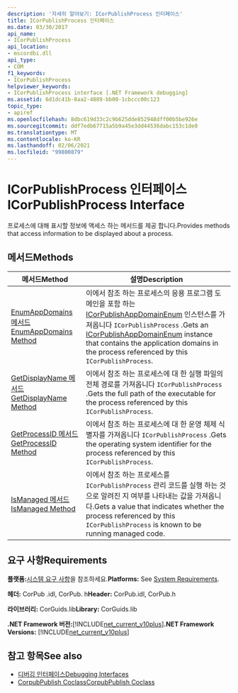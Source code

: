 ```yaml
---
description: '자세히 알아보기: ICorPublishProcess 인터페이스'
title: ICorPublishProcess 인터페이스
ms.date: 03/30/2017
api_name:
- ICorPublishProcess
api_location:
- mscordbi.dll
api_type:
- COM
f1_keywords:
- ICorPublishProcess
helpviewer_keywords:
- ICorPublishProcess interface [.NET Framework debugging]
ms.assetid: 6d1dc41b-8aa2-4889-bb00-1cbccc00c123
topic_type:
- apiref
ms.openlocfilehash: 8dbc619d33c2c9b625dde852948dff00b5be926e
ms.sourcegitcommit: ddf7edb67715a5b9a45e3dd44536dabc153c1de0
ms.translationtype: MT
ms.contentlocale: ko-KR
ms.lasthandoff: 02/06/2021
ms.locfileid: "99800879"
---
```

# <a name="icorpublishprocess-interface"></a><span data-ttu-id="ddd13-103">ICorPublishProcess 인터페이스</span><span class="sxs-lookup"><span data-stu-id="ddd13-103">ICorPublishProcess Interface</span></span>

<span data-ttu-id="ddd13-104">프로세스에 대해 표시할 정보에 액세스 하는 메서드를 제공 합니다.</span><span class="sxs-lookup"><span data-stu-id="ddd13-104">Provides methods that access information to be displayed about a process.</span></span>  
  
## <a name="methods"></a><span data-ttu-id="ddd13-105">메서드</span><span class="sxs-lookup"><span data-stu-id="ddd13-105">Methods</span></span>  
  
|<span data-ttu-id="ddd13-106">메서드</span><span class="sxs-lookup"><span data-stu-id="ddd13-106">Method</span></span>|<span data-ttu-id="ddd13-107">설명</span><span class="sxs-lookup"><span data-stu-id="ddd13-107">Description</span></span>|  
|------------|-----------------|  
|[<span data-ttu-id="ddd13-108">EnumAppDomains 메서드</span><span class="sxs-lookup"><span data-stu-id="ddd13-108">EnumAppDomains Method</span></span>](icorpublishprocess-enumappdomains-method.md)|<span data-ttu-id="ddd13-109">이에서 참조 하는 프로세스의 응용 프로그램 도메인을 포함 하는 [ICorPublishAppDomainEnum](icorpublishappdomainenum-interface.md) 인스턴스를 가져옵니다 `ICorPublishProcess` .</span><span class="sxs-lookup"><span data-stu-id="ddd13-109">Gets an [ICorPublishAppDomainEnum](icorpublishappdomainenum-interface.md) instance that contains the application domains in the process referenced by this `ICorPublishProcess`.</span></span>|  
|[<span data-ttu-id="ddd13-110">GetDisplayName 메서드</span><span class="sxs-lookup"><span data-stu-id="ddd13-110">GetDisplayName Method</span></span>](icorpublishprocess-getdisplayname-method.md)|<span data-ttu-id="ddd13-111">이에서 참조 하는 프로세스에 대 한 실행 파일의 전체 경로를 가져옵니다 `ICorPublishProcess` .</span><span class="sxs-lookup"><span data-stu-id="ddd13-111">Gets the full path of the executable for the process referenced by this `ICorPublishProcess`.</span></span>|  
|[<span data-ttu-id="ddd13-112">GetProcessID 메서드</span><span class="sxs-lookup"><span data-stu-id="ddd13-112">GetProcessID Method</span></span>](icorpublishprocess-getprocessid-method.md)|<span data-ttu-id="ddd13-113">이에서 참조 하는 프로세스에 대 한 운영 체제 식별자를 가져옵니다 `ICorPublishProcess` .</span><span class="sxs-lookup"><span data-stu-id="ddd13-113">Gets the operating system identifier for the process referenced by this `ICorPublishProcess`.</span></span>|  
|[<span data-ttu-id="ddd13-114">IsManaged 메서드</span><span class="sxs-lookup"><span data-stu-id="ddd13-114">IsManaged Method</span></span>](icorpublishprocess-ismanaged-method.md)|<span data-ttu-id="ddd13-115">이에서 참조 하는 프로세스를 `ICorPublishProcess` 관리 코드를 실행 하는 것으로 알려진 지 여부를 나타내는 값을 가져옵니다.</span><span class="sxs-lookup"><span data-stu-id="ddd13-115">Gets a value that indicates whether the process referenced by this `ICorPublishProcess` is known to be running managed code.</span></span>|  
  
## <a name="requirements"></a><span data-ttu-id="ddd13-116">요구 사항</span><span class="sxs-lookup"><span data-stu-id="ddd13-116">Requirements</span></span>  

 <span data-ttu-id="ddd13-117">**플랫폼:**[시스템 요구 사항](../../get-started/system-requirements.md)을 참조하세요.</span><span class="sxs-lookup"><span data-stu-id="ddd13-117">**Platforms:** See [System Requirements](../../get-started/system-requirements.md).</span></span>  
  
 <span data-ttu-id="ddd13-118">**헤더:** CorPub .idl, CorPub. h</span><span class="sxs-lookup"><span data-stu-id="ddd13-118">**Header:** CorPub.idl, CorPub.h</span></span>  
  
 <span data-ttu-id="ddd13-119">**라이브러리:** CorGuids.lib</span><span class="sxs-lookup"><span data-stu-id="ddd13-119">**Library:** CorGuids.lib</span></span>  
  
 <span data-ttu-id="ddd13-120">**.NET Framework 버전:**[!INCLUDE[net_current_v10plus](../../../../includes/net-current-v10plus-md.md)]</span><span class="sxs-lookup"><span data-stu-id="ddd13-120">**.NET Framework Versions:** [!INCLUDE[net_current_v10plus](../../../../includes/net-current-v10plus-md.md)]</span></span>  
  
## <a name="see-also"></a><span data-ttu-id="ddd13-121">참고 항목</span><span class="sxs-lookup"><span data-stu-id="ddd13-121">See also</span></span>

- [<span data-ttu-id="ddd13-122">디버깅 인터페이스</span><span class="sxs-lookup"><span data-stu-id="ddd13-122">Debugging Interfaces</span></span>](debugging-interfaces.md)
- [<span data-ttu-id="ddd13-123">CorpubPublish Coclass</span><span class="sxs-lookup"><span data-stu-id="ddd13-123">CorpubPublish Coclass</span></span>](corpubpublish-coclass.md)
